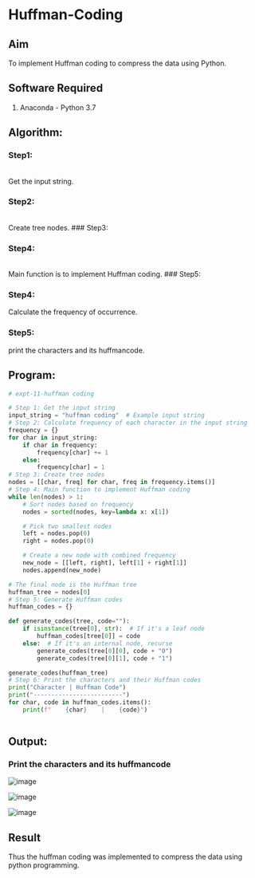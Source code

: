 # Huffman-Coding
## Aim
To implement Huffman coding to compress the data using Python.

## Software Required
1. Anaconda - Python 3.7

## Algorithm:
### Step1:
<br>
Get the input string.

### Step2:
<br>
Create tree nodes.
### Step3:
<br>

### Step4:
<br>
Main function is to implement Huffman coding.
### Step5:
<br>

### Step4:
Calculate the frequency of occurrence.

### Step5:
print the characters and its huffmancode.

## Program:

``` Python
# expt-11-huffman coding

# Step 1: Get the input string
input_string = "huffman coding"  # Example input string
# Step 2: Calculate frequency of each character in the input string
frequency = {}
for char in input_string:
    if char in frequency:
        frequency[char] += 1
    else:
        frequency[char] = 1
# Step 3: Create tree nodes
nodes = [[char, freq] for char, freq in frequency.items()]
# Step 4: Main function to implement Huffman coding
while len(nodes) > 1:
    # Sort nodes based on frequency
    nodes = sorted(nodes, key=lambda x: x[1])

    # Pick two smallest nodes
    left = nodes.pop(0)
    right = nodes.pop(0)

    # Create a new node with combined frequency
    new_node = [[left, right], left[1] + right[1]]
    nodes.append(new_node)

# The final node is the Huffman tree
huffman_tree = nodes[0]
# Step 5: Generate Huffman codes
huffman_codes = {}

def generate_codes(tree, code=""):
    if isinstance(tree[0], str):  # If it's a leaf node
        huffman_codes[tree[0]] = code
    else:  # If it's an internal node, recurse
        generate_codes(tree[0][0], code + "0")
        generate_codes(tree[0][1], code + "1")

generate_codes(huffman_tree)
# Step 6: Print the characters and their Huffman codes
print("Character | Huffman Code")
print("-------------------------")
for char, code in huffman_codes.items():
    print(f"    {char}    |    {code}")



```
## Output:

### Print the characters and its huffmancode
![image](https://github.com/user-attachments/assets/8bba9653-69db-4f80-83ac-fb782da91d31)

![image](https://github.com/user-attachments/assets/4394f525-3105-4c38-8474-c943568c01cd)

![image](https://github.com/user-attachments/assets/1c483538-f378-489b-9535-a956d0b48e78)



## Result
Thus the huffman coding was implemented to compress the data using python programming.
